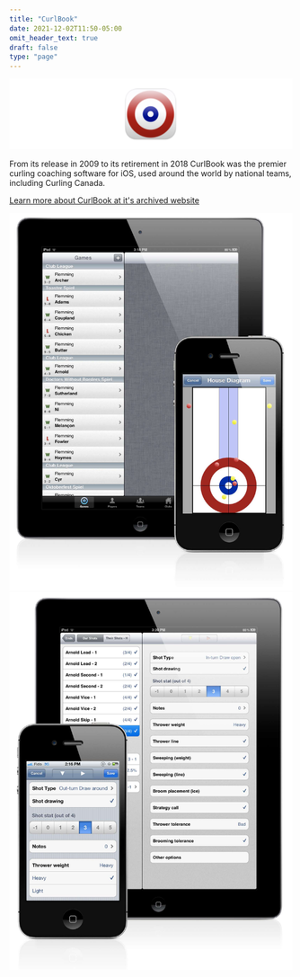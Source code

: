 ```yaml
---
title: "CurlBook"
date: 2021-12-02T11:50-05:00
omit_header_text: true
draft: false
type: "page"
---
```

![](curlbook-icon.png)

From its release in 2009 to its retirement in 2018 CurlBook was the premier curling coaching software for iOS, used around the world by national teams, including Curling Canada.

[Learn more about CurlBook at it's archived website](https://andrewflemming.net/curlbook-website)

![](curlbook-combo.jpg)
![](scoring-combo.jpg)